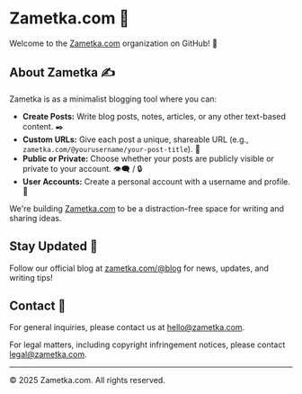 # Zametka.com 📝

Welcome to the [Zametka.com](https://zametka.com) organization on GitHub! 👋

## About Zametka ✍️

Zametka is as a minimalist blogging tool where you can:

*   **Create Posts:** Write blog posts, notes, articles, or any other text-based content. ✒️
*   **Custom URLs:** Give each post a unique, shareable URL (e.g., `zametka.com/@yourusername/your-post-title`). 🔗
*   **Public or Private:** Choose whether your posts are publicly visible or private to your account. 👁️‍🗨️ / 🔒
*   **User Accounts:** Create a personal account with a username and profile. 👤

We're building [Zametka.com](https://zametka.com) to be a distraction-free space for writing and sharing ideas.

## Stay Updated 📣

Follow our official blog at [zametka.com/@blog](https://zametka.com/@blog) for news, updates, and writing tips!

## Contact 📧

For general inquiries, please contact us at [hello@zametka.com](mailto:hello@zametka.com).

For legal matters, including copyright infringement notices, please contact [legal@zametka.com](mailto:legal@zametka.com).

---

© 2025 Zametka.com. All rights reserved.
